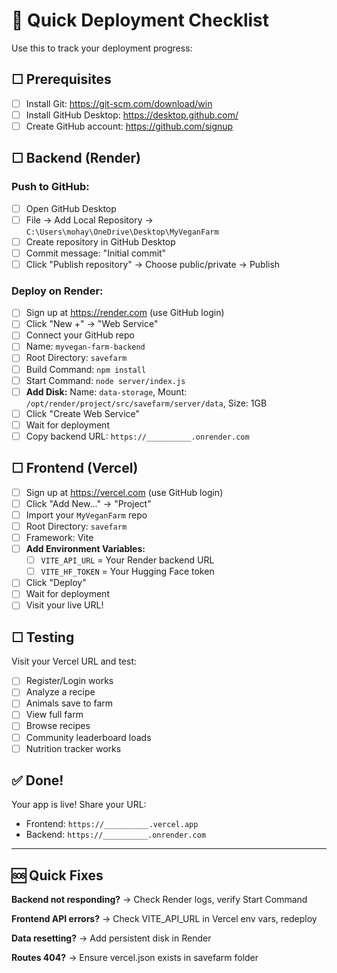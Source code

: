 # 🚀 Quick Deployment Checklist

Use this to track your deployment progress:

## ☐ Prerequisites
- [ ] Install Git: https://git-scm.com/download/win
- [ ] Install GitHub Desktop: https://desktop.github.com/
- [ ] Create GitHub account: https://github.com/signup

## ☐ Backend (Render)

### Push to GitHub:
- [ ] Open GitHub Desktop
- [ ] File → Add Local Repository → `C:\Users\mohay\OneDrive\Desktop\MyVeganFarm`
- [ ] Create repository in GitHub Desktop
- [ ] Commit message: "Initial commit"
- [ ] Click "Publish repository" → Choose public/private → Publish

### Deploy on Render:
- [ ] Sign up at https://render.com (use GitHub login)
- [ ] Click "New +" → "Web Service"
- [ ] Connect your GitHub repo
- [ ] Name: `myvegan-farm-backend`
- [ ] Root Directory: `savefarm`
- [ ] Build Command: `npm install`
- [ ] Start Command: `node server/index.js`
- [ ] **Add Disk:** Name: `data-storage`, Mount: `/opt/render/project/src/savefarm/server/data`, Size: 1GB
- [ ] Click "Create Web Service"
- [ ] Wait for deployment
- [ ] Copy backend URL: `https://__________.onrender.com`

## ☐ Frontend (Vercel)

- [ ] Sign up at https://vercel.com (use GitHub login)
- [ ] Click "Add New..." → "Project"
- [ ] Import your `MyVeganFarm` repo
- [ ] Root Directory: `savefarm`
- [ ] Framework: Vite
- [ ] **Add Environment Variables:**
  - [ ] `VITE_API_URL` = Your Render backend URL
  - [ ] `VITE_HF_TOKEN` = Your Hugging Face token
- [ ] Click "Deploy"
- [ ] Wait for deployment
- [ ] Visit your live URL!

## ☐ Testing

Visit your Vercel URL and test:
- [ ] Register/Login works
- [ ] Analyze a recipe
- [ ] Animals save to farm
- [ ] View full farm
- [ ] Browse recipes
- [ ] Community leaderboard loads
- [ ] Nutrition tracker works

## ✅ Done!

Your app is live! Share your URL:
- Frontend: `https://__________.vercel.app`
- Backend: `https://__________.onrender.com`

---

## 🆘 Quick Fixes

**Backend not responding?**
→ Check Render logs, verify Start Command

**Frontend API errors?**
→ Check VITE_API_URL in Vercel env vars, redeploy

**Data resetting?**
→ Add persistent disk in Render

**Routes 404?**
→ Ensure vercel.json exists in savefarm folder
